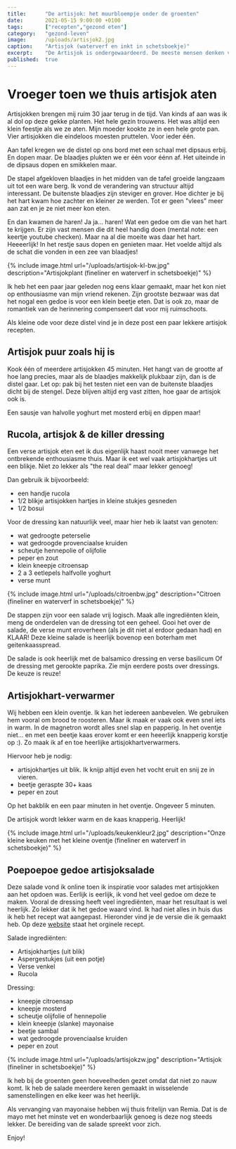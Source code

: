 ```yaml
---
title:      "De artisjok: het muurbloempje onder de groenten"
date:       2021-05-15 9:00:00 +0100
tags:       ["recepten","gezond eten"]
category:   "gezond-leven"
image:      /uploads/artisjok2.jpg
caption:    "Artisjok (waterverf en inkt in schetsboekje)"
excerpt:    "De Artisjok is ondergewaardeerd. De meeste mensen denken volgens mij aan het zurige hapje op de vegetarische pizza. Maar hij is zoveel meer. Het is een heerlijke groente die ook ik (veel te weinig) met smaak eet."
published:  true
---
```

# Vroeger toen we thuis artisjok aten

Artisjokken brengen mij ruim 30 jaar terug in de tijd. Van kinds af aan was ik al dol op deze gekke planten. Het hele gezin trouwens. Het was altijd een klein feestje als we ze aten. Mijn moeder kookte ze in een hele grote pan. Vier artisjokken die eindeloos moesten pruttelen. Voor ieder één.

Aan tafel kregen we de distel op ons bord met een schaal met dipsaus erbij. En dopen maar. De blaadjes plukten we er één voor éénn af. Het uiteinde in de dipsaus dopen en smikkelen maar.

De stapel afgekloven blaadjes in het midden van de tafel groeide langzaam uit tot een ware berg. Ik vond de verandering van structuur altijd interessant. De buitenste blaadjes zijn steviger en grover. Hoe dichter je bij het hart kwam hoe zachter en kleiner ze werden. Tot er geen "vlees" meer aan zat en je ze niet meer kon eten.

En dan kwamen de haren! Ja ja... haren! Wat een gedoe om die van het hart te krijgen. Er zijn vast mensen die dit heel handig doen (mental note: een keertje youtube checken). Maar na al die moeite was daar het hart. Heeeerlijk! In het restje saus dopen en genieten maar. Het voelde altijd als de schat die vonden in een zee van blaadjes!

{% include image.html url="/uploads/artisjok-kl-bw.jpg" description="Artisjokplant (fineliner en waterverf in schetsboekje)" %}

Ik heb het een paar jaar geleden nog eens klaar gemaakt, maar het kon niet op enthousiasme van mijn vriend rekenen. Zijn grootste bezwaar was dat het nogal een gedoe is voor een klein beetje eten. Dat is ook zo, maar de romantiek van de herinnering compenseert dat voor mij ruimschoots.

Als kleine ode voor deze distel vind je in deze post een paar lekkere artisjok recepten.

## Artisjok puur zoals hij is

Kook één of meerdere artisjokken 45 minuten. Het hangt van de grootte af hoe lang precies, maar als de blaadjes makkelijk plukbaar zijn, dan is de distel gaar. Let op: pak bij het testen niet een van de buitenste blaadjes dicht bij de stengel. Deze blijven altijd erg vast zitten, hoe gaar de artisjok ook is.

Een sausje van halvolle yoghurt met mosterd erbij en dippen maar!

## Rucola, artisjok & de killer dressing

Een verse artisjok eten eet ik dus eigenlijk haast nooit meer vanwege het ontbrekende enthousiasme thuis.
Maar ik eet wel vaak artisjokhartjes uit een blikje. Niet zo lekker als "the real deal" maar lekker genoeg!

Dan gebruik ik bijvoorbeeld:
* een handje rucola
* 1/2 blikje artisjokken hartjes in kleine stukjes gesneden
* 1/2 bosui

Voor de dressing kan natuurlijk veel, maar hier heb ik laatst van genoten:
- wat gedroogte peterselie
- wat gedroogde provenciaalse kruiden
- scheutje hennepolie of olijfolie
- peper en zout
- klein kneepje citroensap
- 2 a 3 eetlepels halfvolle yoghurt
- verse munt

{% include image.html url="/uploads/citroenbw.jpg" description="Citroen (fineliner en waterverf in schetsboekje)" %}

De stappen zijn voor een salade vrij logisch. Maak alle ingrediënten klein, meng de onderdelen van de dressing tot een geheel. Gooi het over de salade, de verse munt eroverheen (als je dit niet al erdoor gedaan had) en KLAAR!
Deze kleine salade is heerlijk bovenop een boterham met geitenkaasspread.

De salade is ook heerlijk met de balsamico dressing en verse basilicum
Of de dressing met gerookte paprika. Zie mijn eerdere posts over dressings.
De keuze is reuze!

## Artisjokhart-verwarmer

Wij hebben een klein oventje. Ik kan het iedereen aanbevelen. We gebruiken hem vooral om brood te roosteren. Maar ik maak er vaak ook even snel iets in warm. In de magnetron wordt alles snel slap en papperig. In het oventje niet... en met een beetje kaas erover komt er een heeerlijk knapperig korstje op :). Zo maak ik af en toe heerlijke artisjokhartverwarmers.

Hiervoor heb je nodig:
- artisjokhartjes uit blik. Ik knijp altijd even het vocht eruit en snij ze in vieren.
- beetje geraspte 30+ kaas
- peper en zout

Op het bakblik en een paar minuten in het oventje. Ongeveer 5 minuten.

De artisjok wordt lekker warm en de kaas knapperig. Heerlijk!

{% include image.html url="/uploads/keukenkleur2.jpg" description="Onze kleine keuken met het kleine oventje (fineliner en waterverf in schetsboekje)" %}

## Poepoepoe gedoe artisjoksalade

Deze salade vond ik online toen ik inspiratie voor salades met artisjokken aan het opdoen was. Eerlijk is eerlijk, ik vond het veel gedoe om deze te maken. Vooral de dressing heeft veel ingrediënten, maar het resultaat is wel heerlijk. Zo lekker dat ik het gedoe waard vind. Ik had niet alles in huis dus ik heb het recept wat aangepast. Hieronder vind je de versie die ik gemaakt heb. Op deze [website](https://www.newfysic.nl/recept/salade/) staat het orginele recept.

Salade ingrediënten:
* Artisjokhartjes (uit blik)
* Aspergestukjes (uit een potje)
* Verse venkel
* Rucola

Dressing:
* kneepje citroensap
* kneepje mosterd
* scheutje olijfolie of hennepolie
* klein kneepje (slanke) mayonaise
* beetje sambal
* wat gedroogde provenciaalse kruiden
* peper en zout

{% include image.html url="/uploads/artisjokzw.jpg" description="Artisjok (fineliner in schetsboekje)" %}

Ik heb bij de groenten geen hoeveelheden gezet omdat dat niet zo nauw komt. Ik heb de salade meerdere keren gemaakt in wisselende samenstellingen en elke keer was het heerlijk.

Als vervanging van mayonaise hebben wij thuis fritelijn van Remia. Dat is de mayo met het minste vet en wonderbaarlijk genoeg is deze nog steeds lekker.
De bereiding van de salade spreekt voor zich.

Enjoy!
